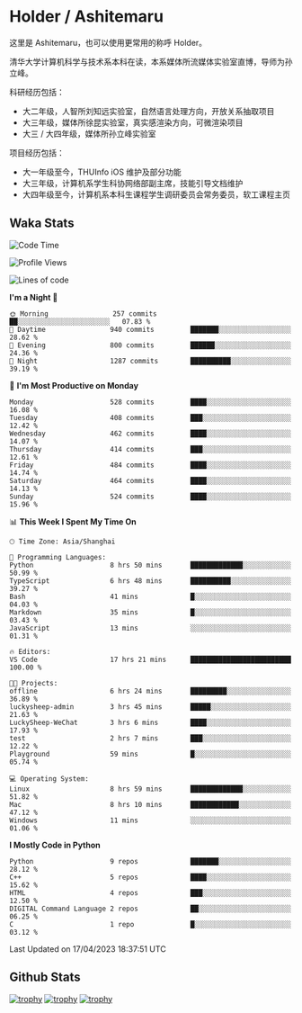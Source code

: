 # Holder / Ashitemaru

这里是 Ashitemaru，也可以使用更常用的称呼 Holder。

清华大学计算机科学与技术系本科在读，本系媒体所流媒体实验室直博，导师为孙立峰。

科研经历包括：

- 大二年级，人智所刘知远实验室，自然语言处理方向，开放关系抽取项目
- 大三年级，媒体所徐昆实验室，真实感渲染方向，可微渲染项目
- 大三 / 大四年级，媒体所孙立峰实验室

项目经历包括：

- 大一年级至今，THUInfo iOS 维护及部分功能
- 大三年级，计算机系学生科协网络部副主席，技能引导文档维护
- 大四年级至今，计算机系本科生课程学生调研委员会常务委员，软工课程主页

## Waka Stats

<!--START_SECTION:waka-->
![Code Time](http://img.shields.io/badge/Code%20Time-759%20hrs%2028%20mins-blue)

![Profile Views](http://img.shields.io/badge/Profile%20Views-3-blue)

![Lines of code](https://img.shields.io/badge/From%20Hello%20World%20I%27ve%20Written-1.8%20million%20lines%20of%20code-blue)

**I'm a Night 🦉** 

```text
🌞 Morning                257 commits         ██░░░░░░░░░░░░░░░░░░░░░░░   07.83 % 
🌆 Daytime                940 commits         ███████░░░░░░░░░░░░░░░░░░   28.62 % 
🌃 Evening                800 commits         ██████░░░░░░░░░░░░░░░░░░░   24.36 % 
🌙 Night                  1287 commits        ██████████░░░░░░░░░░░░░░░   39.19 % 
```
📅 **I'm Most Productive on Monday** 

```text
Monday                   528 commits         ████░░░░░░░░░░░░░░░░░░░░░   16.08 % 
Tuesday                  408 commits         ███░░░░░░░░░░░░░░░░░░░░░░   12.42 % 
Wednesday                462 commits         ████░░░░░░░░░░░░░░░░░░░░░   14.07 % 
Thursday                 414 commits         ███░░░░░░░░░░░░░░░░░░░░░░   12.61 % 
Friday                   484 commits         ████░░░░░░░░░░░░░░░░░░░░░   14.74 % 
Saturday                 464 commits         ████░░░░░░░░░░░░░░░░░░░░░   14.13 % 
Sunday                   524 commits         ████░░░░░░░░░░░░░░░░░░░░░   15.96 % 
```


📊 **This Week I Spent My Time On** 

```text
🕑︎ Time Zone: Asia/Shanghai

💬 Programming Languages: 
Python                   8 hrs 50 mins       █████████████░░░░░░░░░░░░   50.99 % 
TypeScript               6 hrs 48 mins       ██████████░░░░░░░░░░░░░░░   39.27 % 
Bash                     41 mins             █░░░░░░░░░░░░░░░░░░░░░░░░   04.03 % 
Markdown                 35 mins             █░░░░░░░░░░░░░░░░░░░░░░░░   03.43 % 
JavaScript               13 mins             ░░░░░░░░░░░░░░░░░░░░░░░░░   01.31 % 

🔥 Editors: 
VS Code                  17 hrs 21 mins      █████████████████████████   100.00 % 

🐱‍💻 Projects: 
offline                  6 hrs 24 mins       █████████░░░░░░░░░░░░░░░░   36.89 % 
luckysheep-admin         3 hrs 45 mins       █████░░░░░░░░░░░░░░░░░░░░   21.63 % 
LuckySheep-WeChat        3 hrs 6 mins        ████░░░░░░░░░░░░░░░░░░░░░   17.93 % 
test                     2 hrs 7 mins        ███░░░░░░░░░░░░░░░░░░░░░░   12.22 % 
Playground               59 mins             █░░░░░░░░░░░░░░░░░░░░░░░░   05.74 % 

💻 Operating System: 
Linux                    8 hrs 59 mins       █████████████░░░░░░░░░░░░   51.82 % 
Mac                      8 hrs 10 mins       ████████████░░░░░░░░░░░░░   47.12 % 
Windows                  11 mins             ░░░░░░░░░░░░░░░░░░░░░░░░░   01.06 % 
```

**I Mostly Code in Python** 

```text
Python                   9 repos             ███████░░░░░░░░░░░░░░░░░░   28.12 % 
C++                      5 repos             ████░░░░░░░░░░░░░░░░░░░░░   15.62 % 
HTML                     4 repos             ███░░░░░░░░░░░░░░░░░░░░░░   12.50 % 
DIGITAL Command Language 2 repos             ██░░░░░░░░░░░░░░░░░░░░░░░   06.25 % 
C                        1 repo              █░░░░░░░░░░░░░░░░░░░░░░░░   03.12 % 
```




 Last Updated on 17/04/2023 18:37:51 UTC
<!--END_SECTION:waka-->

## Github Stats

[![trophy](https://github-profile-trophy.vercel.app/?username=Ashitemaru&column=7)](https://github.com/Ashitemaru)
[![trophy](https://github-readme-stats.vercel.app/api?username=Ashitemaru&show_icons=true&include_all_commits=true)](https://github.com/Ashitemaru)
[![trophy](https://github-readme-stats.vercel.app/api/top-langs/?username=Ashitemaru&layout=compact)](https://github.com/Ashitemaru)

<!--
**Ashitemaru/Ashitemaru** is a ✨ _special_ ✨ repository because its `README.md` (this file) appears on your GitHub profile.

Here are some ideas to get you started:

- 🔭 I’m currently working on ...
- 🌱 I’m currently learning ...
- 👯 I’m looking to collaborate on ...
- 🤔 I’m looking for help with ...
- 💬 Ask me about ...
- 📫 How to reach me: ...
- 😄 Pronouns: ...
- ⚡ Fun fact: ...
-->
